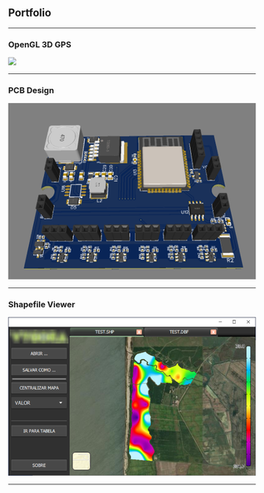 ## Portfolio

---

### OpenGL 3D GPS 

<!--[OpenGL 3D GPS](/sample_page)-->
<img src="images/opengl-gps.gif?raw=true"/>

---

### PCB Design

<!--[Project 2 Title](/pdf/sample_presentation.pdf)-->
<img src="images/pcb.PNG?raw=true"/>

---

### Shapefile Viewer

<img src="images/shapefileViewer.png?raw=true"/>

---
<!--
[Project 3 Title](http://example.com/)
<img src="images/dummy_thumbnail.jpg?raw=true"/>

---

### Category Name 2

- [Project 1 Title](http://example.com/)
- [Project 2 Title](http://example.com/)
- [Project 3 Title](http://example.com/)
- [Project 4 Title](http://example.com/)
- [Project 5 Title](http://example.com/)

---




---
-->
